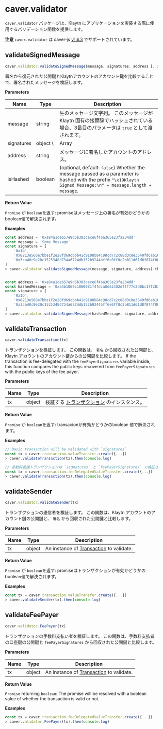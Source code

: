 # caver.validator

`caver.validator` パッケージは、Klaytn にアプリケーションを実装する際に使用するバリデーション関数を提供します。

**注意** `caver.validator` は caver-js [v1.6.3](https://www.npmjs.com/package/caver-js/v/1.6.3) でサポートされています。

## validateSignedMessage <a href="#validatesignedmessage" id="validatesignedmessage"></a>

```javascript
caver.validator.validateSignedMessage(message, signatures, address [, isHashed])
```

署名から復元された公開鍵とKlaytnアカウントのアカウント鍵を比較することで、署名されたメッセージを検証します。

**Parameters**

| Name       | Type      | Description                                                                                                                                                                                                            |
| ---------- | --------- | ---------------------------------------------------------------------------------------------------------------------------------------------------------------------------------------------------------------------- |
| message    | string    | 生のメッセージ文字列。 このメッセージが Klaytn 固有の接頭辞でハッシュされている場合、3番目のパラメータは `true` として渡されます。                                                                                                                                             |
| signatures | object \ | Array | An object in the format of `{ v, r, s }`, an instance of `SignatureData`, or an array of `SignatureData`. '\[ v, r, s ]' または '\[\[ v, r, s ]]' 配列はパラメータとして渡すこともできます。 そしてこの場合、内部的に `SignatureData` 型に変換されます。 |
| address    | string    | メッセージに署名したアカウントのアドレス。                                                                                                                                                                                                  |
| isHashed   | boolean   | (optional, default: `false`) Whether the message passed as a parameter is hashed with the prefix `"\x19Klaytn Signed Message:\n" + message.length + message`.                                                        |

**Return Value**

`Promise` が `boolean`を返す: promiseはメッセージ上の署名が有効かどうかのboolean値で解決されます。

**Examples**

```javascript
const address = '0xa84a1ce657e9d5b383cece6f4ba365e23fa234dd'
const message = 'Some Message'
const signature = [
    '0x1b',
    '0x8213e560e7bbe1f2e28fd69cbbb41c9108b84c98cd7c2c88d3c8e3549fd6ab10',
    '0x3ca40c9e20c1525348d734a6724db152b9244bff6e0ff0c2b811d61d8f874f00',
]
> caver.validator.validateSignedMessage(message, signature, address).then(console.log)


const address = '0xa84a1ce657e9d5b383cece6f4ba365e23fa234dd'
const hashedMessage = '0xa4b1069c1000981f4fdca0d62302dfff77c2d0bc17f283d961e2dc5961105b18'
const signature = [
    '0x1b',
    '0x8213e560e7bbe1f2e28fd69cbbb41c9108b84c98cd7c2c88d3c8e3549fd6ab10',
    '0x3ca40c9e20c1525348d734a6724db152b9244bff6e0ff0c2b811d61d8f874f00',
]
> caver.validator.validateSignedMessage(hashedMessage, signature, address, true).then(console.log)
```

## validateTransaction <a href="#validatetransaction" id="validatetransaction"></a>

```javascript
caver.validateTransaction(tx)
```

トランザクションを検証します。 この関数は、 `署名` から回収された公開鍵と、Klaytn アカウントのアカウント鍵からの公開鍵を比較します。 If the transaction is fee-delegated with the `feePayerSignatures` variable inside, this function compares the public keys recovered from `feePayerSignatures` with the public keys of the fee payer.

**Parameters**

| Name | Type   | Description                                        |
| ---- | ------ | -------------------------------------------------- |
| tx   | object | 検証する [トランザクション](caver.transaction/#class) のインスタンス。 |

**Return Value**

`Promise` が `boolean`を返す: transacionが有効かどうかのboolean 値で解決されます。

**Examples**

```javascript
// Basic transaction will be validated with `signatures`
const tx = caver.transaction.valueTransfer.create({...})
> caver.validateTransaction(tx).then(console.log)

// 手数料委譲トランザクションは `signatures` と `feePayerSignatures` で検証されます。
const tx = caver.transaction.feeDelegatedValueTransfer.create({...})
> caver.validateTransaction(tx).then(console.log)
```

## validateSender <a href="#validatesender" id="validatesender"></a>

```javascript
caver.validator.validateSender(tx)
```

トランザクションの送信者を検証します。 この関数は、Klaytn アカウントのアカウント鍵の公開鍵と、 `署名` から回収された公開鍵と比較します。

**Parameters**

| Name | Type   | Description                                                         |
| ---- | ------ | ------------------------------------------------------------------- |
| tx   | object | An instance of [Transaction](caver.transaction/#class) to validate. |

**Return Value**

`Promise` が `boolean`を返す: promiseはトランザクションが有効かどうかのboolean値で解決されます。

**Examples**

```javascript
const tx = caver.transaction.valueTransfer.create({...})
> caver.validateSender(tx).then(console.log)
```

## validateFeePayer <a href="#validatefeepayer" id="validatefeepayer"></a>

```javascript
caver.validator.FeePayer(tx)
```

トランザクションの手数料支払い者を検証します。 この関数は、手数料支払者の口座鍵の公開鍵と `feePayerSignatures` から回収された公開鍵と比較します。

**Parameters**

| Name | Type   | Description                                                         |
| ---- | ------ | ------------------------------------------------------------------- |
| tx   | object | An instance of [Transaction](caver.transaction/#class) to validate. |

**Return Value**

`Promise` returning `boolean`: The promise will be resolved with a boolean value of whether the transaction is valid or not.

**Examples**

```javascript
const tx = caver.transaction.feeDelegatedValueTransfer.create({...})
> caver.validator.FeePayer(tx).then(console.log)
```
